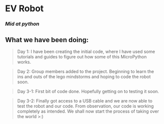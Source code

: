 # EV  Robot
### *Mid at python*

## What we have been doing:

>Day 1: I have been creating the initial code, where I have used some tutorials and guides to figure out how some of this MicroPython works. 

>Day 2: Group members added to the project. Beginning to learn the ins and outs of the lego mindstorms and hoping to code the robot soon.

>Day 3-1: First bit of code done. Hopefully getting on to testing it soon.

>Day 3-2: Finally got access to a USB cable and we are now able to test the robot and our code. From observation, our code is working completely as intended. We shall now start the process of taking over the world >:)

>